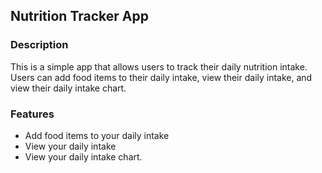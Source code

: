 ## Nutrition Tracker App
### Description
This is a simple app that allows users to track their daily nutrition intake. Users can add food items to their daily intake, view their daily intake, and view their daily intake chart.

### Features
- Add food items to your daily intake
- View your daily intake
- View your daily intake chart.